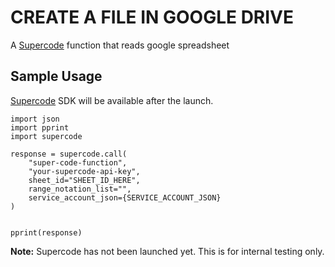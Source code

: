 # CREATE A FILE IN GOOGLE DRIVE

A [Supercode](http://gosupercode.com) function that reads google spreadsheet

## Sample Usage

[Supercode](http://gosupercode.com) SDK will be available after the launch.

```
import json
import pprint
import supercode

response = supercode.call(
    "super-code-function",
    "your-supercode-api-key",
    sheet_id="SHEET_ID_HERE",
    range_notation_list="",
    service_account_json={SERVICE_ACCOUNT_JSON}
)

    
pprint(response)
```

**Note:** Supercode has not been launched yet. This is for internal testing only.